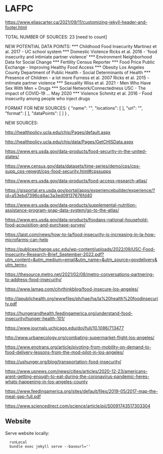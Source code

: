 # LAFPC

https://www.eliascarter.ca/2021/09/11/customizing-jekyll-header-and-footer.html

TOTAL NUMBER OF SOURCES: 23 [need to count]

NEW POTENTIAL DATA POINTS: 
*** Childhood Food Insecurity
    Martinez et al. 2017 - UC school system
*** Domestic Violence
    Ricks et al. 2016 - 'food insecurity and intimiate partner violence'
*** Environment
    Neighborhood Data for Social Change
*** Fertility 
    Census Reporter
*** Food Price
    Public Exchange - Improving Healthy Food Access
*** Obesity 
    Los Angeles County Department of Public Health - Social Determinants of Health
*** Presence of Children - a lot more 
    Furness et al. 2007
    Ricks et al. 2015 - intimate partner violence
*** Sexuality 
    Wiss et al. 2021 - Men Who Have Sex With Men + Drugs
*** Social Network/Connectedness
    USC - The impact of COVID-19 ... May 2020
*** Violence 
    Schmitz et al. 2016 - Food insecurity among people who inject drugs

FORMAT FOR NEW SOURCES: 
{
      "name": "",
      "locations": [
      ],
      "url": "",
      "format": [
      ],
      "dataPoints": [
      ]
    }
    ,

NEW SOURCES: 

http://healthpolicy.ucla.edu/chis/Pages/default.aspx

http://healthpolicy.ucla.edu/chis/data/Pages/GetCHISData.aspx

https://www.ers.usda.gov/data-products/food-security-in-the-united-states/

https://www.census.gov/data/datasets/time-series/demo/cps/cps-supp_cps-repwgt/cps-food-security.html#cpssupps

https://www.ers.usda.gov/data-products/food-access-research-atlas/

https://gisportal.ers.usda.gov/portal/apps/experiencebuilder/experience/?id=a53ebd7396cd4ac3a3ed09137676fd40

https://www.ers.usda.gov/data-products/supplemental-nutrition-assistance-program-snap-data-system/go-to-the-atlas/

https://www.ers.usda.gov/data-products/foodaps-national-household-food-acquisition-and-purchase-survey/

https://laist.com/news/how-to-la/food-insecurity-is-increasing-in-la-how-microfarms-can-help

https://publicexchange.usc.edu/wp-content/uploads/2022/09/USC-Food-Insecurity-Research-Brief_September-2022.pdf?utm_content=&utm_medium=email&utm_name=&utm_source=govdelivery&utm_term=

https://thesource.metro.net/2021/02/08/metro-conversations-partnering-to-address-food-insecurity/

https://www.lamag.com/citythinkblog/food-insecure-los-angeles/

http://lapublichealth.org/wwwfiles/ph/hae/ha/la%20health%20foodinsecurity.pdf

https://hungerandhealth.feedingamerica.org/understand-food-insecurity/hunger-health-101/

https://www.journals.uchicago.edu/doi/full/10.1086/713477

http://www.urbanecology.org/combating-supermarket-flight-los-angeles/

https://www.enotrans.org/article/pivoting-from-mobility-on-demand-to-food-delivery-lessons-from-the-mod-pilot-in-los-angeles/

https://ushunger.org/blog/transportation-food-insecurity/

https://www.usnews.com/news/cities/articles/2020-12-23/americans-arent-getting-enough-to-eat-during-the-coronavirus-pandemic-heres-whats-happening-in-los-angeles-county 

https://www.feedingamerica.org/sites/default/files/2019-05/2017-map-the-meal-gap-full.pdf

https://www.sciencedirect.com/science/article/pii/S0091743517303304 

## Website

Serve website locally:
```
  runLocal
  bundle exec jekyll serve --baseurl=''
```

